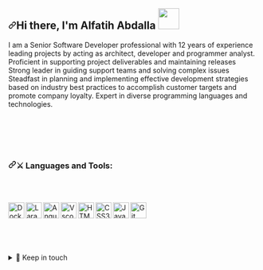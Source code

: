 <article class="markdown-body entry-content container-lg f5" itemprop="text"><h1 dir="auto"><a id="user-content-hi-there-im-Fabdalla-" class="anchor" aria-hidden="true" tabindex="-1" href="#hi-there-im-Fabdalla-"><svg class="octicon octicon-link" viewBox="0 0 16 16" version="1.1" width="16" height="16" aria-hidden="true"><path d="m7.775 3.275 1.25-1.25a3.5 3.5 0 1 1 4.95 4.95l-2.5 2.5a3.5 3.5 0 0 1-4.95 0 .751.751 0 0 1 .018-1.042.751.751 0 0 1 1.042-.018 1.998 1.998 0 0 0 2.83 0l2.5-2.5a2.002 2.002 0 0 0-2.83-2.83l-1.25 1.25a.751.751 0 0 1-1.042-.018.751.751 0 0 1-.018-1.042Zm-4.69 9.64a1.998 1.998 0 0 0 2.83 0l1.25-1.25a.751.751 0 0 1 1.042.018.751.751 0 0 1 .018 1.042l-1.25 1.25a3.5 3.5 0 1 1-4.95-4.95l2.5-2.5a3.5 3.5 0 0 1 4.95 0 .751.751 0 0 1-.018 1.042.751.751 0 0 1-1.042.018 1.998 1.998 0 0 0-2.83 0l-2.5 2.5a1.998 1.998 0 0 0 0 2.83Z"></path></svg></a>Hi there, I'm Alfatih Abdalla <a target="_blank" rel="noopener noreferrer nofollow" href="https://camo.githubusercontent.com/e8e7b06ecf583bc040eb60e44eb5b8e0ecc5421320a92929ce21522dbc34c891/68747470733a2f2f6d656469612e67697068792e636f6d2f6d656469612f6876524a434c467a6361737252346961377a2f67697068792e676966"><img width="42px" src="https://camo.githubusercontent.com/e8e7b06ecf583bc040eb60e44eb5b8e0ecc5421320a92929ce21522dbc34c891/68747470733a2f2f6d656469612e67697068792e636f6d2f6d656469612f6876524a434c467a6361737252346961377a2f67697068792e676966" style="max-width: 100%;"></a></h1>
<p dir="auto">I am a Senior Software Developer professional with 12 years of experience leading projects
by acting as architect, developer and programmer analyst. Proficient in supporting
project deliverables and maintaining releases Strong leader in guiding support teams
and solving complex issues Steadfast in planning and implementing effective
development strategies based on industry best practices to accomplish customer
targets and promote company loyalty. Expert in diverse programming languages and
technologies.</p>
<br>
<br>
  <br>
<br>
<h3 dir="auto"><a id="user-content-️-languages-and-tools" class="anchor" aria-hidden="true" tabindex="-1" href="#️-languages-and-tools"><svg class="octicon octicon-link" viewBox="0 0 16 16" version="1.1" width="16" height="16" aria-hidden="true"><path d="m7.775 3.275 1.25-1.25a3.5 3.5 0 1 1 4.95 4.95l-2.5 2.5a3.5 3.5 0 0 1-4.95 0 .751.751 0 0 1 .018-1.042.751.751 0 0 1 1.042-.018 1.998 1.998 0 0 0 2.83 0l2.5-2.5a2.002 2.002 0 0 0-2.83-2.83l-1.25 1.25a.751.751 0 0 1-1.042-.018.751.751 0 0 1-.018-1.042Zm-4.69 9.64a1.998 1.998 0 0 0 2.83 0l1.25-1.25a.751.751 0 0 1 1.042.018.751.751 0 0 1 .018 1.042l-1.25 1.25a3.5 3.5 0 1 1-4.95-4.95l2.5-2.5a3.5 3.5 0 0 1 4.95 0 .751.751 0 0 1-.018 1.042.751.751 0 0 1-1.042.018 1.998 1.998 0 0 0-2.83 0l-2.5 2.5a1.998 1.998 0 0 0 0 2.83Z"></path></svg></a>⚔️ Languages and Tools:</h3>
<br>
<br>
<p dir="auto"><a target="_blank" rel="noopener noreferrer nofollow" href="#"><img align="left" alt="Docker" width="32px" src="https://upload.wikimedia.org/wikipedia/commons/thumb/a/a7/Docker-svgrepo-com.svg/640px-Docker-svgrepo-com.svg.png" data-canonical-src="https://upload.wikimedia.org/wikipedia/commons/thumb/a/a7/Docker-svgrepo-com.svg/640px-Docker-svgrepo-com.svg.png" style="max-width: 100%;"></a></p>
  <p dir="auto"><a target="_blank" rel="noopener noreferrer nofollow" href="#"><img align="left" alt="Laravel" width="32px" src="https://upload.wikimedia.org/wikipedia/commons/thumb/9/9a/Laravel.svg/640px-Laravel.svg.png" data-canonical-src="https://upload.wikimedia.org/wikipedia/commons/thumb/9/9a/Laravel.svg/640px-Laravel.svg.png" style="max-width: 100%;"></a></p>
  <p dir="auto"><a target="_blank" rel="noopener noreferrer nofollow" href="#"><img align="left" alt="Angulajs" width="32px" src="https://encrypted-tbn0.gstatic.com/images?q=tbn:ANd9GcQHnADTouCzHqWl4zJnxjTGvjlO_4JprpqIA_BZ9g24ZdKN-JSZWpOu98DTzRM7jGXC304&usqp=CAU" data-canonical-src="https://encrypted-tbn0.gstatic.com/images?q=tbn:ANd9GcQHnADTouCzHqWl4zJnxjTGvjlO_4JprpqIA_BZ9g24ZdKN-JSZWpOu98DTzRM7jGXC304&usqp=CAU" style="max-width: 100%;"></a></p>
  <p dir="auto"><a target="_blank" rel="noopener noreferrer nofollow" href="#"><img align="left" alt="Vscode" width="32px" src="https://cdn.iconscout.com/icon/free/png-256/free-vscode-4069952-3365471.png" data-canonical-src="https://cdn.iconscout.com/icon/free/png-256/free-vscode-4069952-3365471.png" style="max-width: 100%;"></a></p>
<p dir="auto"><a target="_blank" rel="noopener noreferrer nofollow" href="#"><img align="left" alt="HTML5" width="32px" src="https://camo.githubusercontent.com/91624b4794cb98081ea55063865721be4b4399472c81e66b89b37fd07aad1d92/68747470733a2f2f696d672e69636f6e73382e636f6d2f636f6c6f722f34382f3030303030302f68746d6c2d352e706e67" data-canonical-src="https://img.icons8.com/color/48/000000/html-5.png" style="max-width: 100%;"></a></p>
<p dir="auto"><a target="_blank" rel="noopener noreferrer nofollow" href="#"><img align="left" alt="CSS3" width="32px" src="https://camo.githubusercontent.com/dc75aee770dff630309493116eeebd6a39c7042e4e94780a5e6c8f107bebe76f/68747470733a2f2f696d672e69636f6e73382e636f6d2f636f6c6f722f34382f3030303030302f637373332e706e67" data-canonical-src="https://img.icons8.com/color/48/000000/css3.png" style="max-width: 100%;"></a></p>
<p dir="auto"><a target="_blank" rel="noopener noreferrer nofollow" href="#"><img align="left" alt="Javascript" width="32px" src="https://camo.githubusercontent.com/96327f7d9cb0254a96db740a34da59e8e0be3919b1041f4a44db7a17b8940f4b/68747470733a2f2f696d672e69636f6e73382e636f6d2f636f6c6f722f3334342f6a6176617363726970742d2d76312e706e67" data-canonical-src="https://img.icons8.com/color/344/javascript--v1.png" style="max-width: 100%;"></a></p>
<p dir="auto"><a target="_blank" rel="noopener noreferrer nofollow" href="#"><img align="left" alt="Git" width="32px" src="https://camo.githubusercontent.com/9e38975334bbe4cbd7a6b3b8d5db491b9900ec7260d4fc9bfd2c9050c988fd1d/68747470733a2f2f696d672e69636f6e73382e636f6d2f636f6c6f722f3334342f6769742e706e67" data-canonical-src="https://img.icons8.com/color/344/git.png" style="max-width: 100%;"></a></p>
<br>
<br>
<br>
<br>
<br>
<br>
<details>
  <summary>🤝 Keep in touch </summary>
  <br>
<a href="https://www.linkedin.com/in/alfatihabdalla/" rel="nofollow"><img alt="LinkedIn" src="https://camo.githubusercontent.com/8bb7c1de40aadb0d8eede2add7716932344b30235088d239831fe0e884de8f82/68747470733a2f2f696d672e736869656c64732e696f2f62616467652f6c696e6b6564696e2532302d2532333030373742352e7376673f267374796c653d666f722d7468652d6261646765266c6f676f3d6c696e6b6564696e266c6f676f436f6c6f723d7768697465" data-canonical-src="https://img.shields.io/badge/linkedin%20-%230077B5.svg?&amp;style=for-the-badge&amp;logo=linkedin&amp;logoColor=white" style="max-width: 100%;"></a>
<a href="https://www.napiotech.com/" rel="nofollow"><img alt="WebSite" src="https://img.shields.io/badge/website-000000?style=for-the-badge&logo=About.me&logoColor=white" data-canonical-src="https://img.shields.io/badge/website-000000?style=for-the-badge&logo=About.me&logoColor=white" style="max-width: 100%;"></a>
</details>
</article>
